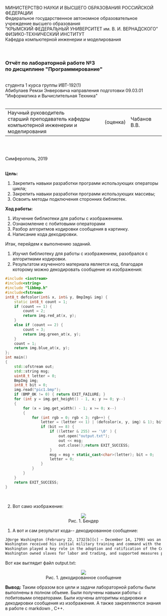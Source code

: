 МИНИСТЕРСТВО НАУКИ  И ВЫСШЕГО ОБРАЗОВАНИЯ РОССИЙСКОЙ ФЕДЕРАЦИИ  
Федеральное государственное автономное образовательное учреждение высшего образования  
"КРЫМСКИЙ ФЕДЕРАЛЬНЫЙ УНИВЕРСИТЕТ им. В. И. ВЕРНАДСКОГО"  
ФИЗИКО-ТЕХНИЧЕСКИЙ ИНСТИТУТ  
Кафедра компьютерной инженерии и моделирования
<br/><br/>
​
### Отчёт по лабораторной работе №3 <br/> по дисциплине "Программирование"
<br/>
​
студента 1 курса группы ИВТ-192(1)<br/>
Абибулаев Ремзи Энверовича 
направления подготовки 09.03.01 "Информатика и Вычислительная Техника"
<br/>
​
<table>
<tr><td>Научный руководитель<br/> старший преподаватель кафедры<br/> компьютерной инженерии и моделирования</td>
<td>(оценка)<br/></td>
<td>Чабанов В.В.</td>
</tr>
</table>
<br/><br/>

Симферополь, 2019
<br/><br/>

**Цель:**
1. Закрепить навыки разработки программ использующих операторы цикла;
2. Закрепить навыки разработки программ использующих массивы;
3. Освоить методы подключения сторонних библиотек.

**Ход работы:**
1. Изучение библиотеки для работы с изображением.
2. Ознакомление с побитовыми операторами
3. Разбор алгоритмов кодировки сообщения в картинку.
4. Написание кода декодировки. <br>
   
Итак, перейдем к выполнению заданий.
1. Изучил библиотеку для работы с изображением, разобрался с алгоритмами кодировки.
2. Результатом изученного материала является код, благодаря которому можно декодировать сообщение из изображения:
```cpp
#include <iostream>
#include<string>
#include "libbmp.h"
#include<fstream>
int8_t defcolor(int& x, int& y, BmpImg& img) {
	static int8_t count = 1;
	if (count == 1) {
		count = 2;
		return img.red_at(x, y);
	}
	else if (count == 2) {
		count = 3;
		return img.green_at(x, y);
	}
	count = 1;
	return img.blue_at(x, y);
};
int main()
{
	std::ofstream out;
	std::string msg;
	uint8_t letter = 0;
	BmpImg img;
	int8_t bit = 0;
	img.read("pic1.bmp");
	if (BMP_OK != 0) { return EXIT_FAILURE; }
	for (int y = img.get_height() - 1, x; y >= 0; y--)
	{
		for (x = img.get_width() - 1; x >= 0; x--)
		{
			for (int rgb = 0; rgb < 3; rgb++) {
				letter = (letter << 1) | (defcolor(x, y, img) & 1); bit++;
				if (bit == 8) {
					if ((letter & 255) == '\0' ) {
						out.open("output.txt");
						out << msg;
						out.close();return EXIT_SUCCESS;
					}
					msg = msg + static_cast<char>(letter); bit = 0;
					letter = 0;
				}
			}
		}
	}
	return EXIT_SUCCESS;
}

```
<br>

2. Вот само изображение:
<center>
<img src="code\pic1.bmp"><br>
Рис. 1. Бендер </center>

1. А вот и сам результат кода-- декодированное сообщение:
```txt
J@orge Washington (February 22, 1732[b][c] – December 14, 1799) was an American political leader, military general, statesman, and Founding Father who served as the first president of the United States from 1789 to 1797. PrevIsµsly, he led Patriot forces to victory in the nation's War for Independence. He presided at the Constitutional Convention of 1787 which established the U.S. Constitution and a federal government. Washington has been called яяя "Father of His Country" for his manifold leadership in the formative days of the new nation.
Washington received his initial military training and command with the Virginia Regiment during the French and Indian War. He waяяяater elected to the Virginia House of Burgesses and was named a delegate to the Continental Congress, where he was appointed Commanding General of the Continental Army. He commanded American forces, allied with France, in яяя defeat and surrender of the British during the Siege of Yorktown, and resigned his commission in 1783 after the signing of the Treaty of Paris.
Washington played a key role in the adoption and ratification of the Constituяяяn and was then elected president by the Electoral College in the first two elections. He implemented a strong, well-financed national government while remaining impartial in a fierce rivalry between cabinet members Thomas яяяferson and Alexander Hamilton. During the French Revolution, he proclaimed a policy of neutrality while sanctioning the Jay Treaty. He set enduring precedents for the office of president, including the title "President of яяя United States", and his Farewell Address is widely regarded as a pre-eminent statement on republicanism.
Washington owned slaves for labor and trading, and supported measures passed by Congress protecting slavery, in ordeяяяo preserve national unity. He later became troubled with the institution of slavery and freed his slaves in a 1799 will. He endeavored to assimilate Native Americans into Western culture, but responded to their hostility iяяяimes of war. He was a member of the Anglican Church and the Freemasons, and he urged broad religious freedom in his roles as general and president. Upon his death, he was eulogized as "first in war, first in peace, and first in the hearts of his countrymen." He has been memorialized by monuments, art, geographical locations, stamps, and currency, and many scholars and polls rank him among the greatest American presidents.
```
Вот как выглядит файл output.txt:
<center>
<img src="resources\images\1.PNG"><br>
Рис. 1. декодированное сообщение</center>

**Вывод:** Таким образом все цели и задачи лабораторной работы были выполнены в полном объеме. Были получены навыки работы с побитовыми операторами. Были изучены алгоритмы кодировки и декодировки сообщения из изображения. А также закрепляются знания в работе с markdown , C++.